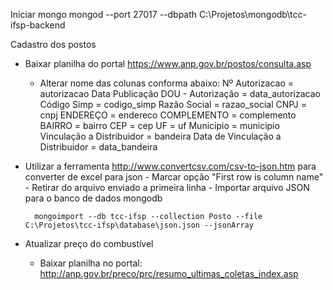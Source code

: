 Iniciar mongo
    mongod --port 27017 --dbpath C:\Projetos\mongodb\tcc-ifsp-backend

Cadastro dos postos
- Baixar planilha do portal https://www.anp.gov.br/postos/consulta.asp
  -   Alterar nome das colunas conforma abaixo:
        Nº Autorizacao = autorizacao
        Data Publicação DOU - Autorização = data_autorizacao
        Código Simp = codigo_simp
        Razão Social = razao_social
        CNPJ = cnpj
        ENDEREÇO = endereco
        COMPLEMENTO = complemento
        BAIRRO = bairro
        CEP = cep
        UF = uf
        Municipio = municipio
        Vinculação a Distribuidor = bandeira
        Data de Vinculação a Distribuidor = data_bandeira
- Utilizar a ferramenta http://www.convertcsv.com/csv-to-json.htm para converter de excel para json
        - Marcar opção "First row is column name"
        - Retirar do arquivo enviado a primeira linha
        - Importar arquivo JSON para o banco de dados mongodb
        
        mongoimport --db tcc-ifsp --collection Posto --file C:\Projetos\tcc-ifsp\database\json.json --jsonArray

- Atualizar preço do combustível
   - Baixar planilha no portal: http://anp.gov.br/preco/prc/resumo_ultimas_coletas_index.asp
